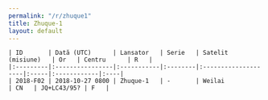 ```yaml
---
permalink: "/r/zhuque1"
title: Zhuque-1
layout: default
---
```


    | ID       | Dată (UTC)      | Lansator   | Serie   | Satelit (misiune)   | Or   | Centru      | R   |
    |:---------|:----------------|:-----------|:--------|:--------------------|:-----|:------------|:----|
    | 2018-F02 | 2018-10-27 0800 | Zhuque-1   | -       | Weilai              | CN   | JQ+LC43/95? | F   |

